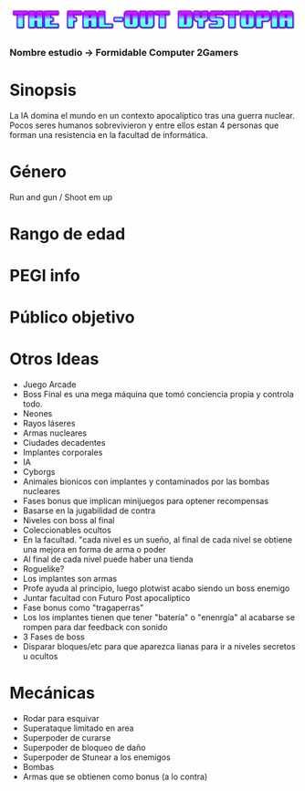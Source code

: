 ![imagen logo](/images/logo.png)
### Nombre estudio -> Formidable Computer 2Gamers
# Sinopsis
La IA domina el mundo en un contexto apocalíptico tras una guerra nuclear. Pocos seres humanos sobrevivieron y entre ellos estan 4 personas que forman una resistencia en la facultad de informática. 
# Género
Run and gun / Shoot em up
# Rango de edad

# PEGI info

# Público objetivo

# Otros Ideas
- Juego Arcade
- Boss Final es una mega máquina que tomó conciencia propia y controla todo.
- Neones   
- Rayos láseres
- Armas nucleares
- Ciudades decadentes
- Implantes corporales
- IA
- Cyborgs
- Animales bionicos con implantes y contaminados por las bombas nucleares
- Fases bonus que implican minijuegos para optener recompensas
- Basarse en la jugabilidad de contra
- Niveles con boss al final
- Coleccionables ocultos 
- En la facultad. "cada nivel es un sueño, al final de cada nivel se obtiene una mejora en forma de arma o poder
- Al final de cada nivel puede haber una tienda 
- Roguelike?
- Los implantes son armas
- Profe ayuda al principio, luego plotwist acabo siendo un boss enemigo
- Juntar facultad con Futuro Post apocalíptico
- Fase bonus como "tragaperras"
- Los los implantes tienen que tener "batería" o "enenrgía" al acabarse se rompen para dar feedback con sonido
- 3 Fases de boss
- Disparar bloques/etc para que aparezca lianas para ir a niveles secretos u ocultos


# Mecánicas
- Rodar para esquivar
- Superataque limitado en area
- Superpoder de curarse
- Superpoder de bloqueo de daño
- Superpoder de Stunear a los enemigos 
- Bombas
- Armas que se obtienen como bonus (a lo contra)

